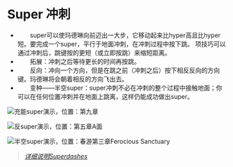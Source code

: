 # Super 冲刺
- &emsp;&emsp;super可以使玛德琳向前迈出一大步，它移动起来比hyper高且比hyper短。要完成一个super，平行于地面冲刺，在冲刺过程中按下跳。
项技巧可以通过冲刺后，跳键按的更短（或立即按跳）来缩短距离。
- &emsp;&emsp;拓展：冲刺之后等待更长的时间再按跳。
- &emsp;&emsp;反向：冲向一个方向，但是在跳之前（冲刺之后）按下相反反向的方向键。玛德琳将会朝着相反的方向飞出去。
- &emsp;&emsp;变种——半空super：super冲刺不必在冲刺的整个过程中接触地面；你可以在任何位置冲刺并在地面上跳离，这样仍能成功做出super。

![充能super演示，位置：第九章](../../../img/Techniques/Super1.gif)

![反super演示，位置：第五章A面](../../../img/Techniques/Super2.gif)

![半空super演示，位置：春游第三章Ferocious Sanctuary](../../../img/Techniques/Super3.gif)

> [*详细说明Superdashes*](https://celeste.ink/wiki/Superdashes)
